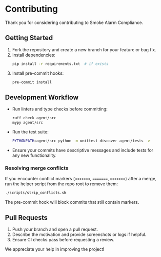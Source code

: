 # Contributing

Thank you for considering contributing to Smoke Alarm Compliance.

## Getting Started

1. Fork the repository and create a new branch for your feature or bug fix.
2. Install dependencies:
   ```bash
   pip install -r requirements.txt  # if exists
   ```
3. Install pre-commit hooks:
   ```bash
   pre-commit install
   ```

## Development Workflow

- Run linters and type checks before committing:
  ```bash
  ruff check agent/src
  mypy agent/src
  ```
- Run the test suite:
  ```bash
  PYTHONPATH=agent/src python -m unittest discover agent/tests -v
  ```
- Ensure your commits have descriptive messages and include tests for any new functionality.

### Resolving merge conflicts

If you encounter conflict markers (`<<<<<<<`, `=======`, `>>>>>>>`) after a merge, run the helper script from the repo root to remove them:

```bash
./scripts/strip_conflicts.sh
```

The pre-commit hook will block commits that still contain markers.

## Pull Requests

1. Push your branch and open a pull request.
2. Describe the motivation and provide screenshots or logs if helpful.
3. Ensure CI checks pass before requesting a review.

We appreciate your help in improving the project!
